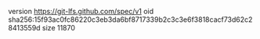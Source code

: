 version https://git-lfs.github.com/spec/v1
oid sha256:15f93ac0fc86220c3eb3da6bf8717339b2c3c3e6f3818cacf73d62c28413559d
size 11870
